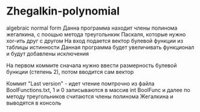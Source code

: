 # Zhegalkin-polynomial
algebraic normal form
Данна программа находит члены полинома жегалкина, с поощью метода треугольнкик Паскаля, которые нужно xor-ить друг с другом
На вход подается вектор булевой функции из таблицы истинности
Данная программа будет увеличивать функционал и будут добавлены исключения

На первом коммите сначала нужно ввести размерность булевой бункции (степень 2), потом вводится сам вектор

Коммит "Last version" - идет чтение помтрочно из файла BoolFunctions.txt, 1 и 0 записываются в массив int BoolFunc и далее по методу треугольников считаются члены полинома Жегалкина и выводятся в консоль
